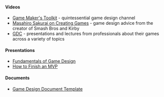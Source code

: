 #### Videos
- [Game Maker's Toolkit](https://www.youtube.com/channel/UCqJ-Xo29CKyLTjn6z2XwYAw) - quintessential game design channel
- [Masahiro Sakurai on Creating Games](https://www.youtube.com/@sora_sakurai_en) - game design advice from the creator of Smash Bros and Kirby
- [GDC](https://www.youtube.com/@Gdconf) - presentations and lectures from professionals about their games across a variety of topics
#### Presentations
- [Fundamentals of Game Design](https://docs.google.com/presentation/d/1_Ky0s1Iip__FOwPXXez9tv4c3ZvzBKjVo6pSmqICbC0/edit#slide=id.p)
- [How to Finish an MVP](https://docs.google.com/presentation/d/1huQEEEcL2LR9Hkq9C4eCzqoySYE8Rld6q8wwIwRdnl4/edit#slide=id.g328ddb1811f_0_0)

#### Documents
- [Game Design Document Template](https://docs.google.com/document/d/1524EEoIqlh9OWK85PHf1vyT74a-ybcPM/edit#heading=h.gjdgxs)